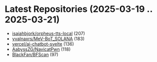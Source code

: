 # Latest Repositories (2025-03-19 .. 2025-03-21)

- [isaiahbjork/orpheus-tts-local](https://github.com/isaiahbjork/orpheus-tts-local) (207)
- [yvalnaxrs/MeV-BoT_SOLANA](https://github.com/yvalnaxrs/MeV-BoT_SOLANA) (183)
- [vercel/ai-chatbot-svelte](https://github.com/vercel/ai-chatbot-svelte) (136)
- [AabyssZG/NavicatPwn](https://github.com/AabyssZG/NavicatPwn) (118)
- [BlackFan/BFScan](https://github.com/BlackFan/BFScan) (97)
